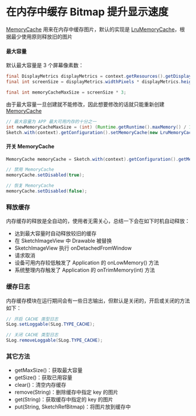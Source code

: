 # 在内存中缓存 Bitmap 提升显示速度

[MemoryCache] 用来在内存中缓存图片，默认的实现是 [LruMemoryCache]，根据最少使用原则释放旧的图片

#### 最大容量

默认最大容量是 3 个屏幕像素数：

```java
final DisplayMetrics displayMetrics = context.getResources().getDisplayMetrics();
final int screenSize = displayMetrics.widthPixels * displayMetrics.heightPixels * 4;

final int memoryCacheMaxSize = screenSize * 3;
```

由于最大容量一旦创建就不能修改，因此想要修改的话就只能重新创建 [MemoryCache]

```java
// 最大容量为 APP 最大可用内存的十分之一
int newMemoryCacheMaxSize = (int) (Runtime.getRuntime().maxMemory() / 10);
Sketch.with(context).getConfiguration().setMemoryCache(new LruMemoryCache(context, newMemoryCacheMaxSize));
```

#### 开关 MemoryCache

```java
MemoryCache memoryCache = Sketch.with(context).getConfiguration().getMemoryCache();

// 禁用 MemoryCache
memoryCache.setDisabled(true);

// 恢复 MemoryCache
memoryCache.setDisabled(false);
```

### 释放缓存

内存缓存的释放是全自动的，使用者无需关心，总结一下会在如下时机自动释放：

* 达到最大容量时自动释放较旧的缓存
* 在 SketchImageView 中 Drawable 被替换
* SketchImageView 执行 onDetachedFromWindow
* 请求取消
* 设备可用内存较低触发了 Application 的 onLowMemory() 方法
* 系统整理内存触发了 Application 的 onTrimMemory(int) 方法

### 缓存日志

内存缓存模块在运行期间会有一些日志输出，但默认是关闭的，开启或关闭的方法如下：

```java
// 开启 CACHE 类型日志
SLog.setLoggable(SLog.TYPE_CACHE);

// 关闭 CACHE 类型日志
SLog.removeLoggable(SLog.TYPE_CACHE);
```

### 其它方法

* getMaxSize()：获取最大容量
* getSize()：获取已用容量
* clear()：清空内存缓存
* remove(String)：删除缓存中指定 key 的图片
* get(String)：获取缓存中指定的 key 的图片
* put(String, SketchRefBitmap)：将图片放到缓存中


[MemoryCache]: ../../sketch/src/main/java/me/xiaopan/sketch/cache/MemoryCache.java
[LruMemoryCache]: ../../sketch/src/main/java/me/xiaopan/sketch/cache/LruMemoryCache.java
